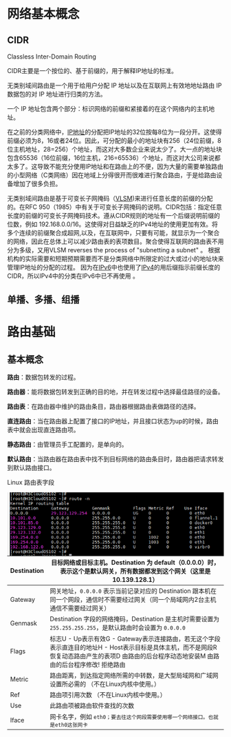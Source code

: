 # 网络基本概念

## CIDR

Classless Inter-Domain Routing

CIDR主要是一个按位的、基于前缀的，用于解释IP地址的标准。

无类别域间路由是一个用于给用户分配 IP 地址以及在互联网上有效地地址路由 IP 数据包的对 IP 地址进行归类的方法。

一个 IP 地址包含两个部分：标识网络的前缀和紧接着的在这个网络内的主机地址。

在之前的分类网络中，[IP地址](https://baike.baidu.com/item/IP地址)的分配把IP地址的32位按每8位为一段分开。这使得前缀必须为8，16或者24位。因此，可分配的最小的地址块有256（24位前缀，8位主机地址，28=256）个地址，而这对大多数企业来说太少了。大一点的地址块包含65536（16位前缀，16位主机，216=65536）个地址，而这对大公司来说都太多了。这导致不能充分使用IP地址和在路由上的不便，因为大量的需要单独路由的小型网络（C类网络）因在地域上分得很开而很难进行聚合路由，于是给路由设备增加了很多负担。

无类别域间路由是基于可变长子网掩码（[VLSM](https://baike.baidu.com/item/VLSM))来进行任意长度的前缀的分配的。在RFC 950（1985）中有关于可变长子网掩码的说明。CIDR包括：指定任意长度的前缀的可变长子网掩码技术。遵从CIDR规则的地址有一个后缀说明前缀的位数，例如 192.168.0.0/16。这使得对日益缺乏的IPv4地址的使用更加有效。将多个连续的前缀聚合成超网,以及，在互联网中，只要有可能，就显示为一个聚合的网络，因此在总体上可以减少路由表的表项数目。聚合使得互联网的路由表不用分为多级，又用VLSM reverses the process of "subnetting a subnet" 。 根据机构的实际需要和短期预期需要而不是分类网络中所限定的过大或过小的地址块来管理IP地址的分配的过程。 因为在[IPv6](https://baike.baidu.com/item/IPv6)中也使用了[IPv4](https://baike.baidu.com/item/IPv4)的用后缀指示前缀长度的CIDR，所以IPv4中的分类在IPv6中已不再使用 。



## 单播、多播、组播





# 路由基础



## 基本概念

**路由**：数据包转发的过程。

**路由器**：能将数据包转发到正确的目的地，并在转发过程中选择最佳路径的设备。

**路由表**：在路由器中维护的路由条目，路由器根据路由表做路径的选择。

**直连路由**：当在路由器上配置了接口的IP地址，并且接口状态为up的时候，路由表中就会出现直连路由项。

**静态路由**：由管理员手工配置的，是单向的。

**默认路由**：当路由器在路由表中找不到目标网络的路由条目时，路由器把请求转发到默认路由接口。



Linux 路由表字段

<img src="基本概念.assets/image-20201124100318463.png" alt="20201124100318463"  style="float: left;" />

| Destination | 目标网络或目标主机。Destination 为 default（0.0.0.0）时，表示这个是默认网关，所有数据都发到这个网关（这里是 10.139.128.1） |
| ----------- | ------------------------------------------------------------ |
| Gateway     | 网关地址，`0.0.0.0` 表示当前记录对应的 Destination 跟本机在同一个网段，通信时不需要经过网关（同一个局域网内2台主机通信不需要经过网关） |
| Genmask     | Destination 字段的网络掩码，Destination 是主机时需要设置为 `255.255.255.255`，是默认路由时会设置为 `0.0.0.0` |
| Flags       | 标志U - Up表示有效G - Gateway表示连接路由，若无这个字段表示直连目的地址H - Host表示目标是具体主机，而不是网段R 恢复动态路由产生的表项D 由路由的后台程序动态地安装M 由路由的后台程序修改! 拒绝路由 |
| Metric      | 路由距离，到达指定网络所需的中转数，是大型局域网和广域网设置所必需的 （不在Linux内核中使用。） |
| Ref         | 路由项引用次数 （不在Linux内核中使用。）                     |
| Use         | 此路由项被路由软件查找的次数                                 |
| Iface       | 网卡名字，例如 `eth0；要去往这个网段需要使用哪一个网络接口。也就是eth0这张网卡` |




